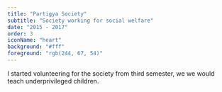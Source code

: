```yaml
---
title: "Partigya Society"
subtitle: "Society working for social welfare"
date: "2015 - 2017"
order: 3
iconName: "heart"
background: "#fff"
foreground: "rgb(244, 67, 54)"
---
```


I started volunteering for the society from third semester, we we would teach underprivileged children.
